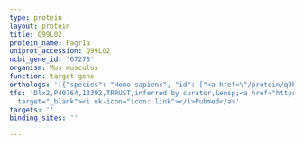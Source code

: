 ```yaml
---
type: protein
layout: protein
title: Q99L02
protein_name: Pagr1a
uniprot_accession: Q99L02
ncbi_gene_id: '67278'
organism: Mus musculus
function: target gene
orthologs: '[{"species": "Homo sapiens", "id": ["<a href=\"/protein/q9btk6\">Q9BTK6</a>"]}, {"species": "Rattus norvegicus", "id": ["Q5M865"]}]'
tfs: 'Dlx2,P40764,13392,TRRUST,inferred by curator,&ensp;<a href="https://www.ncbi.nlm.nih.gov/pubmed/?term=29087512%5Buid%5D+OR+21098571%5Buid%5D"
  target="_blank"><i uk-icon="icon: link"></i>Pubmed</a>'
targets: ''
binding_sites: ''

---
```

